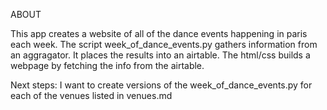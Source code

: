 ABOUT

This app creates a website of all of the dance events happening in paris each week. 
The script week_of_dance_events.py gathers information from an aggragator. It places the results into an airtable. 
The html/css builds a webpage by fetching the info from the airtable. 

Next steps: I want to create versions of the week_of_dance_events.py for each of the venues listed in venues.md

